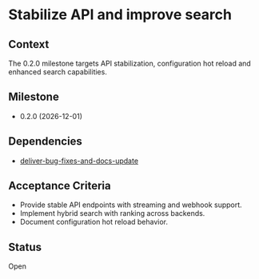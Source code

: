 # Stabilize API and improve search

## Context
The 0.2.0 milestone targets API stabilization, configuration hot reload and
enhanced search capabilities.

## Milestone

- 0.2.0 (2026-12-01)

## Dependencies

- [deliver-bug-fixes-and-docs-update](deliver-bug-fixes-and-docs-update.md)

## Acceptance Criteria
- Provide stable API endpoints with streaming and webhook support.
- Implement hybrid search with ranking across backends.
- Document configuration hot reload behavior.

## Status
Open
